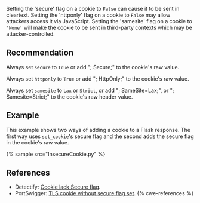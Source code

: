 Setting the 'secure' flag on a cookie to `False` can cause it to be sent in cleartext. Setting the 'httponly' flag on a cookie to `False` may allow attackers access it via JavaScript. Setting the 'samesite' flag on a cookie to `'None'` will make the cookie to be sent in third-party contexts which may be attacker-controlled.


## Recommendation
Always set `secure` to `True` or add "; Secure;" to the cookie's raw value.

Always set `httponly` to `True` or add "; HttpOnly;" to the cookie's raw value.

Always set `samesite` to `Lax` or `Strict`, or add "; SameSite=Lax;", or "; Samesite=Strict;" to the cookie's raw header value.


## Example
This example shows two ways of adding a cookie to a Flask response. The first way uses `set_cookie`'s secure flag and the second adds the secure flag in the cookie's raw value.

{% sample src="InsecureCookie.py" %}

## References
* Detectify: [Cookie lack Secure flag](https://support.detectify.com/support/solutions/articles/48001048982-cookie-lack-secure-flag).
* PortSwigger: [TLS cookie without secure flag set](https://portswigger.net/kb/issues/00500200_tls-cookie-without-secure-flag-set).
{% cwe-references %}
